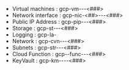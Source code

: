 - Virtual machines : gcp-vm-<cloudID>-<app name>-<###>
- Network interface : gcp-nic-<##>-<vm name>-<subscription>-<###>
- Public IP Address : gcp-pip-<cloudID>-<env>-<###>
- Storage : gcp-st-<env>-<cloudid>-<###>
- Logging : gcp-la-<subscription type>
- Network : gcp-cvn-<subscription type>-<region>-<###>
- Subnets : gcp-str-<subscription>-<region>-<###>
- Cloud Function : gcp-<cloudID>-func-<app name>-<env>-<###>
- KeyVault : gcp-km-<env>-<app name>-<cloudid>-<###>
